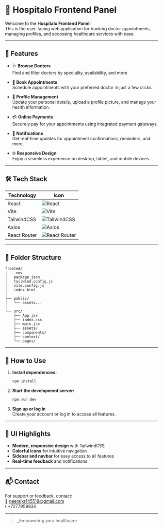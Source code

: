 # 💙 Hospitalo Frontend Panel

Welcome to the **Hospitalo Frontend Panel**!  
This is the user-facing web application for booking doctor appointments, managing profiles, and accessing healthcare services with ease.

---

## 🚀 Features

- 🩺 **Browse Doctors**  
  Find and filter doctors by speciality, availability, and more.

- 📅 **Book Appointments**  
  Schedule appointments with your preferred doctor in just a few clicks.

- 👤 **Profile Management**  
  Update your personal details, upload a profile picture, and manage your health information.

- 💳 **Online Payments**  
  Securely pay for your appointments using integrated payment gateways.

- 🔔 **Notifications**  
  Get real-time updates for appointment confirmations, reminders, and more.

- 🌐 **Responsive Design**  
  Enjoy a seamless experience on desktop, tablet, and mobile devices.

---

## 🛠️ Tech Stack

| Technology   | Icon                                                                 |
|--------------|----------------------------------------------------------------------|
| React        | ![React](https://img.shields.io/badge/React-20232A?logo=react&logoColor=61DAFB&style=for-the-badge) |
| Vite         | ![Vite](https://img.shields.io/badge/Vite-646CFF?logo=vite&logoColor=FFD62E&style=for-the-badge) |
| TailwindCSS  | ![TailwindCSS](https://img.shields.io/badge/TailwindCSS-06B6D4?logo=tailwindcss&logoColor=white&style=for-the-badge) |
| Axios        | ![Axios](https://img.shields.io/badge/Axios-5A29E4?logo=axios&logoColor=white&style=for-the-badge) |
| React Router | ![React Router](https://img.shields.io/badge/React%20Router-CA4245?logo=react-router&logoColor=white&style=for-the-badge) |

---

## 📁 Folder Structure

```
fronted/
│   .env
│   package.json
│   tailwind.config.js
│   vite.config.js
│   index.html
│
├── public/
│   └── assets...
│
└── src/
    ├── App.jsx
    ├── index.css
    ├── main.jsx
    ├── assets/
    ├── components/
    ├── context/
    └── pages/
```

---

## 📝 How to Use

1. **Install dependencies:**
   ```sh
   npm install
   ```

2. **Start the development server:**
   ```sh
   npm run dev
   ```

3. **Sign up or log in**  
   Create your account or log in to access all features.

---

## 🎨 UI Highlights

- **Modern, responsive design** with TailwindCSS
- **Colorful icons** for intuitive navigation
- **Sidebar and navbar** for easy access to all features
- **Real-time feedback** and notifications

---

## 📬 Contact

For support or feedback, contact:  
📧 neerajkr145518@gmail.com  
📞 +7277959834

---

> _Empowering your healthcare
